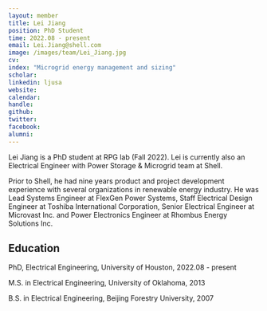 ```yaml
---
layout: member
title: Lei Jiang
position: PhD Student
time: 2022.08 - present
email: Lei.Jiang@shell.com
image: /images/team/Lei_Jiang.jpg
cv: 
index: "Microgrid energy management and sizing"
scholar: 
linkedin: ljusa
website: 
calendar: 
handle: 
github: 
twitter: 
facebook: 
alumni: 
---
```


Lei Jiang is a PhD student at RPG lab (Fall 2022). Lei is currently also an Electrical Engineer with Power Storage & Microgrid team at Shell. 

Prior to Shell, he had nine years product and project development experience with several organizations in renewable energy industry. He was Lead Systems Engineer at FlexGen Power Systems, Staff Electrical Design Engineer at Toshiba International Corporation, Senior Electrical Engineer at Microvast Inc. and Power Electronics Engineer at Rhombus Energy Solutions Inc.

## Education
PhD, Electrical Engineering, University of Houston, 2022.08 - present

M.S. in Electrical Engineering, University of Oklahoma, 2013

B.S. in Electrical Engineering, Beijing Forestry University, 2007




